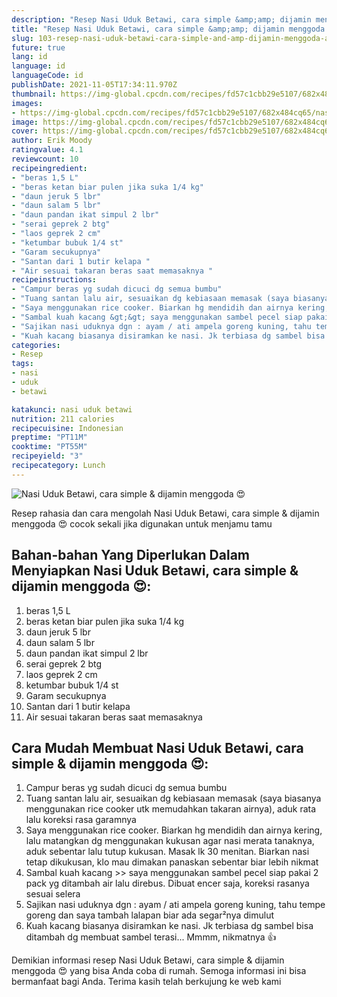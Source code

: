 ```yaml
---
description: "Resep Nasi Uduk Betawi, cara simple &amp;amp; dijamin menggoda 😍 Anti Gagal"
title: "Resep Nasi Uduk Betawi, cara simple &amp;amp; dijamin menggoda 😍 Anti Gagal"
slug: 103-resep-nasi-uduk-betawi-cara-simple-and-amp-dijamin-menggoda-anti-gagal
future: true
lang: id
language: id
languageCode: id
publishDate: 2021-11-05T17:34:11.970Z 
thumbnail: https://img-global.cpcdn.com/recipes/fd57c1cbb29e5107/682x484cq65/nasi-uduk-betawi-cara-simple-dijamin-menggoda-foto-resep-utama.png
images:
- https://img-global.cpcdn.com/recipes/fd57c1cbb29e5107/682x484cq65/nasi-uduk-betawi-cara-simple-dijamin-menggoda-foto-resep-utama.png
image: https://img-global.cpcdn.com/recipes/fd57c1cbb29e5107/682x484cq65/nasi-uduk-betawi-cara-simple-dijamin-menggoda-foto-resep-utama.png
cover: https://img-global.cpcdn.com/recipes/fd57c1cbb29e5107/682x484cq65/nasi-uduk-betawi-cara-simple-dijamin-menggoda-foto-resep-utama.png
author: Erik Moody
ratingvalue: 4.1
reviewcount: 10
recipeingredient:
- "beras 1,5 L"
- "beras ketan biar pulen jika suka 1/4 kg"
- "daun jeruk 5 lbr"
- "daun salam 5 lbr"
- "daun pandan ikat simpul 2 lbr"
- "serai geprek 2 btg"
- "laos geprek 2 cm"
- "ketumbar bubuk 1/4 st"
- "Garam secukupnya"
- "Santan dari 1 butir kelapa "
- "Air sesuai takaran beras saat memasaknya "
recipeinstructions:
- "Campur beras yg sudah dicuci dg semua bumbu"
- "Tuang santan lalu air, sesuaikan dg kebiasaan memasak (saya biasanya menggunakan rice cooker utk memudahkan takaran airnya), aduk rata lalu koreksi rasa garamnya"
- "Saya menggunakan rice cooker. Biarkan hg mendidih dan airnya kering, lalu matangkan dg menggunakan kukusan agar nasi merata tanaknya, aduk sebentar lalu tutup kukusan. Masak lk 30 menitan. Biarkan nasi tetap dikukusan, klo mau dimakan panaskan sebentar biar lebih nikmat"
- "Sambal kuah kacang &gt;&gt; saya menggunakan sambel pecel siap pakai 2 pack yg ditambah air lalu direbus. Dibuat encer saja, koreksi rasanya sesuai selera"
- "Sajikan nasi uduknya dgn : ayam / ati ampela goreng kuning, tahu tempe goreng dan saya tambah lalapan biar ada segar²nya dimulut"
- "Kuah kacang biasanya disiramkan ke nasi. Jk terbiasa dg sambel bisa ditambah dg membuat sambel terasi... Mmmm, nikmatnya 👍"
categories:
- Resep
tags:
- nasi
- uduk
- betawi

katakunci: nasi uduk betawi 
nutrition: 211 calories
recipecuisine: Indonesian
preptime: "PT11M"
cooktime: "PT55M"
recipeyield: "3"
recipecategory: Lunch
---
```



![Nasi Uduk Betawi, cara simple &amp; dijamin menggoda 😍](https://img-global.cpcdn.com/recipes/fd57c1cbb29e5107/682x484cq65/nasi-uduk-betawi-cara-simple-dijamin-menggoda-foto-resep-utama.png)

Resep rahasia dan cara mengolah  Nasi Uduk Betawi, cara simple &amp; dijamin menggoda 😍 cocok sekali jika digunakan untuk menjamu tamu

<!--inarticleads1-->

## Bahan-bahan Yang Diperlukan Dalam Menyiapkan Nasi Uduk Betawi, cara simple &amp; dijamin menggoda 😍:

1. beras 1,5 L
1. beras ketan biar pulen jika suka 1/4 kg
1. daun jeruk 5 lbr
1. daun salam 5 lbr
1. daun pandan ikat simpul 2 lbr
1. serai geprek 2 btg
1. laos geprek 2 cm
1. ketumbar bubuk 1/4 st
1. Garam secukupnya
1. Santan dari 1 butir kelapa 
1. Air sesuai takaran beras saat memasaknya 



<!--inarticleads2-->

## Cara Mudah Membuat Nasi Uduk Betawi, cara simple &amp; dijamin menggoda 😍:

1. Campur beras yg sudah dicuci dg semua bumbu
1. Tuang santan lalu air, sesuaikan dg kebiasaan memasak (saya biasanya menggunakan rice cooker utk memudahkan takaran airnya), aduk rata lalu koreksi rasa garamnya
1. Saya menggunakan rice cooker. Biarkan hg mendidih dan airnya kering, lalu matangkan dg menggunakan kukusan agar nasi merata tanaknya, aduk sebentar lalu tutup kukusan. Masak lk 30 menitan. Biarkan nasi tetap dikukusan, klo mau dimakan panaskan sebentar biar lebih nikmat
1. Sambal kuah kacang &gt;&gt; saya menggunakan sambel pecel siap pakai 2 pack yg ditambah air lalu direbus. Dibuat encer saja, koreksi rasanya sesuai selera
1. Sajikan nasi uduknya dgn : ayam / ati ampela goreng kuning, tahu tempe goreng dan saya tambah lalapan biar ada segar²nya dimulut
1. Kuah kacang biasanya disiramkan ke nasi. Jk terbiasa dg sambel bisa ditambah dg membuat sambel terasi... Mmmm, nikmatnya 👍




Demikian informasi  resep Nasi Uduk Betawi, cara simple &amp; dijamin menggoda 😍   yang bisa Anda coba di rumah. Semoga informasi ini bisa bermanfaat bagi Anda. Terima kasih telah berkujung ke web kami
